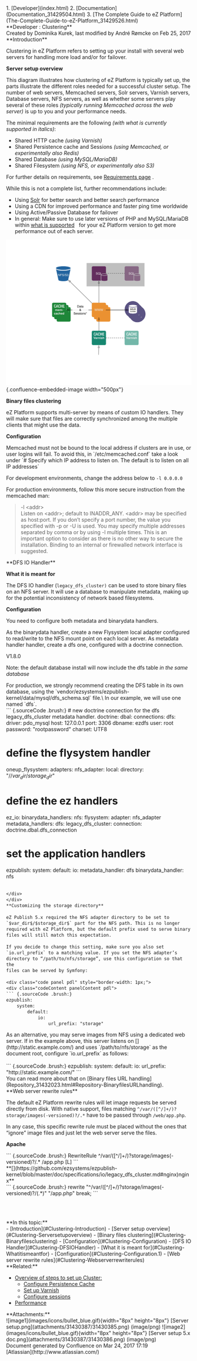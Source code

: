 <div id="page">
<div id="main" class="aui-page-panel">
<div id="main-header">
<div id="breadcrumb-section">
1.  [Developer](index.html)
2.  [Documentation](Documentation_31429504.html)
3.  [The Complete Guide to eZ
    Platform](The-Complete-Guide-to-eZ-Platform_31429526.html)

</div>
**Developer : Clustering**

</div>
<div id="content" class="view">
<div class="page-metadata">
Created by Dominika Kurek, last modified by André Rømcke on Feb 25, 2017

</div>
<div id="main-content" class="wiki-content group">
<div class="contentLayout2">
<div class="columnLayout two-right-sidebar"
data-layout="two-right-sidebar">
<div class="cell normal" data-type="normal">
<div class="innerCell">
**Introduction**

Clustering in eZ Platform refers to setting up your install with several
web servers for handling more load and/or for failover.

**Server setup overview**

This diagram illustrates how clustering of eZ Platform is typically set
up, the parts illustrate the different roles needed for a successful
cluster setup. The number of web servers, Memcached servers, Solr
servers, Varnish servers, Database servers, NFS servers, as well as
whether some servers play several of these roles *(typically running
Memcached across the web server)* is up to you and your performance
needs.

The minimal requirements are the following *(with what is currently
supported in italics)*:

-   Shared HTTP cache *(using Varnish)*
-   Shared Persistence cache and Sessions *(using Memcached, or
    experimentally also Redis)*
-   Shared Database *(using MySQL/MariaDB)*
-   Shared Filesystem *(using NFS, or experimentally also S3)*

For further details on requirements, see [Requirements
page](31429536.html) .

While this is not a complete list, further recommendations include:

-   Using [Solr](Solr-Bundle_31430592.html) for better search and better
    search performance
-   Using a CDN for improved performance and faster ping time worldwide
-   Using Active/Passive Database for failover
-   In general: Make sure to use later versions of PHP and MySQL/MariaDB
    within [what is supported](31429536.html)   for your eZ Platform
    version to get more performance out of each server.

![image0](attachments/31430387/31430385.png){.confluence-embedded-image
width="500px"}

**Binary files clustering**

eZ Platform supports multi-server by means of custom IO handlers. They
will make sure that files are correctly synchronized among the multiple
clients that might use the data.

**Configuration**

<div
class="confluence-information-macro confluence-information-macro-note">
<div class="confluence-information-macro-body">
Memcached must not be bound to the local address if clusters are in use,
or user logins will fail. To avoid this, in `/etc/memcached.conf` take a
look
under `# Specify which IP address to listen on. The default is to listen on all IP addresses`

For development environments, change the address below to `-l 0.0.0.0`

For production environments, follow this more secure instruction from
the memcached man:

> -l &lt;addr&gt;\
> Listen on &lt;addr&gt;; default to INADDR\_ANY. &lt;addr&gt; may be
> specified as host:port. If you don’t specify a port number, the value
> you specified with -p or -U is used. You may specify multiple
> addresses separated by comma or by using -l multiple times. This is an
> important option to consider as there is no other way to secure the
> installation. Binding to an internal or firewalled network interface
> is suggested.

</div>
</div>
**DFS IO Handler**

**What it is meant for**

The DFS IO handler (`legacy_dfs_cluster)` can be used to store binary
files on an NFS server. It will use a database to manipulate metadata,
making up for the potential inconsistency of network based filesystems.

**[](https://github.com/ezsystems/ezpublish-kernel/blob/master/doc/specifications/io/legacy_dfs_cluster.md#configuration)Configuration**

You need to configure both metadata and binarydata handlers.

As the binarydata handler, create a new Flysystem local adapter
configured to read/write to the NFS mount point on each local server. As
metadata handler handler, create a dfs one, configured with a doctrine
connection. 

<div
class="confluence-information-macro confluence-information-macro-tip">
<div class="confluence-information-macro-body">
V1.8.0

Note: the default database install will now include the dfs table *in
the same database*

</div>
</div>
For production, we strongly recommend creating the DFS table in its own
database, using the
`vendor/ezsystems/ezpublish-kernel/data/mysql/dfs_schema.sql` file.\
In our example, we will use one named `dfs`. 

<div class="code panel pdl" style="border-width: 1px;">
<div class="codeContent panelContent pdl">
``` {.sourceCode .brush:}
# new doctrine connection for the dfs legacy_dfs_cluster metadata handler.
doctrine:
    dbal:
        connections:
            dfs:
                driver: pdo_mysql
                host: 127.0.0.1
                port: 3306
                dbname: ezdfs
                user: root
                password: "rootpassword"
                charset: UTF8

# define the flysystem handler
oneup_flysystem:
    adapters:
        nfs_adapter:
            local:
                directory: "/<path to nfs>/$var_dir$/$storage_dir$"

# define the ez handlers
ez_io:
    binarydata_handlers:
        nfs:
            flysystem:
                adapter: nfs_adapter
    metadata_handlers:
        dfs:
            legacy_dfs_cluster:
                connection: doctrine.dbal.dfs_connection

# set the application handlers
ezpublish:
    system:
        default:
            io:
                metadata_handler: dfs
                binarydata_handler: nfs
```

</div>
</div>
**Customizing the storage directory**

eZ Publish 5.x required the NFS adapter directory to be set to
`$var_dir$/$storage_dir$` part for the NFS path. This is no longer
required with eZ Platform, but the default prefix used to serve binary
files will still match this expectation.

If you decide to change this setting, make sure you also set
`io.url_prefix` to a matching value. If you set the NFS adapter’s
directory to “/path/to/nfs/storage”, use this configuration so that the
files can be served by Symfony:

<div class="code panel pdl" style="border-width: 1px;">
<div class="codeContent panelContent pdl">
``` {.sourceCode .brush:}
ezpublish:
    system:
        default:
            io:
                url_prefix: "storage"
```

</div>
</div>
<div class="highlight highlight-yaml">
</div>
<div class="highlight highlight-yaml">
As an alternative, you may serve images from NFS using a dedicated web
server. If in the example above, this server listens on
[<http://static.example.com>](http://static.example.com/) and uses
`/path/to/nfs/storage` as the document root, configure `io.url_prefix`
as follows:

</div>
<div class="highlight highlight-yaml">
 

<div class="code panel pdl" style="border-width: 1px;">
<div class="codeContent panelContent pdl">
``` {.sourceCode .brush:}
ezpublish:
    system:
        default:
            io:
                url_prefix: "http://static.example.com/"
```

</div>
</div>
You can read more about that on [Binary files URL
handling](Repository_31432023.html#Repository-BinaryfilesURLhandling).

</div>
**Web server rewrite rules**

The default eZ Platform rewrite rules will let image requests be served
directly from disk. With native support, files matching
`^/var/([^/]+/)?storage/images(-versioned)?/.*` have to be passed
through `/web/app.php`.

In any case, this specific rewrite rule must be placed without the ones
that “ignore” image files and just let the web server serve the files.

**[](https://github.com/ezsystems/ezpublish-kernel/blob/master/doc/specifications/io/legacy_dfs_cluster.md#apache)Apache**

<div class="code panel pdl" style="border-width: 1px;">
<div class="codeContent panelContent pdl">
``` {.sourceCode .brush:}
RewriteRule ^/var/([^/]+/)?storage/images(-versioned)?/.* /app.php [L]
```

</div>
</div>
**[](https://github.com/ezsystems/ezpublish-kernel/blob/master/doc/specifications/io/legacy_dfs_cluster.md#nginx)nginx**

<div class="code panel pdl" style="border-width: 1px;">
<div class="codeContent panelContent pdl">
``` {.sourceCode .brush:}
rewrite "^/var/([^/]+/)?storage/images(-versioned)?/(.*)" "/app.php" break;
```

</div>
</div>
 

 

</div>
</div>
<div class="cell aside" data-type="aside">
<div class="innerCell">
**In this topic:**

<div class="toc-macro rbtoc1490375996023">
-   [Introduction](#Clustering-Introduction)
    -   [Server setup overview](#Clustering-Serversetupoverview)
    -   [Binary files clustering](#Clustering-Binaryfilesclustering)
-   [Configuration](#Clustering-Configuration)
    -   [DFS IO Handler](#Clustering-DFSIOHandler)
        -   [What it is meant for](#Clustering-Whatitismeantfor)
        -   [Configuration](#Clustering-Configuration.1)
        -   [Web server rewrite
            rules](#Clustering-Webserverrewriterules)

</div>
**Related:**

-   [Overview of steps to set up
    Cluster](Steps-to-set-up-Cluster_31432321.html)[:](#Clustering-Persistencecacheconfiguration)
    -   [Configure Persistence
        Cache](Repository_31432023.html#Repository-Persistencecacheconfiguration)
    -   [Set up
        Varnish](HTTP-Cache_31430152.html#HTTPCache-UsingVarnish)
    -   [Configure sessions](Sessions_31429667.html)
-   [Performance](Performance_33555232.html)

</div>
</div>
</div>
</div>
</div>
<div class="pageSection group">
<div class="pageSectionHeader">
**Attachments:**

</div>
<div class="greybox" align="left">
![image1](images/icons/bullet_blue.gif){width="8px" height="8px"}
[Server setup.png](attachments/31430387/31430385.png) (image/png)
![image2](images/icons/bullet_blue.gif){width="8px" height="8px"}
[Server setup 5.x doc.png](attachments/31430387/31430386.png)
(image/png)

</div>
</div>
</div>
</div>
<div id="footer" role="contentinfo">
<div class="section footer-body">
Document generated by Confluence on Mar 24, 2017 17:19

<div id="footer-logo">
[Atlassian](http://www.atlassian.com/)

</div>
</div>
</div>
</div>

